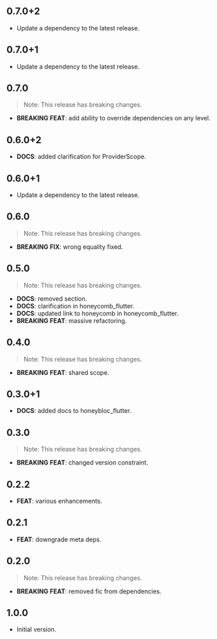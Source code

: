 ## 0.7.0+2

 - Update a dependency to the latest release.

## 0.7.0+1

 - Update a dependency to the latest release.

## 0.7.0

> Note: This release has breaking changes.

 - **BREAKING** **FEAT**: add ability to override dependencies on any level.

## 0.6.0+2

 - **DOCS**: added clarification for ProviderScope.

## 0.6.0+1

 - Update a dependency to the latest release.

## 0.6.0

> Note: This release has breaking changes.

 - **BREAKING** **FIX**: wrong equality fixed.

## 0.5.0

> Note: This release has breaking changes.

 - **DOCS**: removed section.
 - **DOCS**: clarification in honeycomb_flutter.
 - **DOCS**: updated link to honeycomb in honeycomb_flutter.
 - **BREAKING** **FEAT**: massive refactoring.

## 0.4.0

> Note: This release has breaking changes.

 - **BREAKING** **FEAT**: shared scope.

## 0.3.0+1

 - **DOCS**: added docs to honeybloc_flutter.

## 0.3.0

> Note: This release has breaking changes.

 - **BREAKING** **FEAT**: changed version constraint.

## 0.2.2

 - **FEAT**: various enhancements.

## 0.2.1

 - **FEAT**: downgrade meta deps.

## 0.2.0

> Note: This release has breaking changes.

 - **BREAKING** **FEAT**: removed fic from dependencies.

## 1.0.0

- Initial version.

